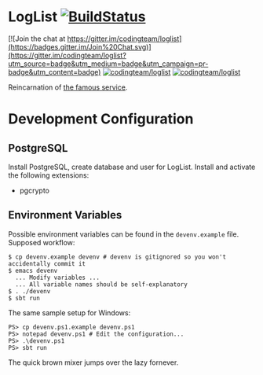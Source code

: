 # LogList [![BuildStatus](https://travis-ci.org/codingteam/loglist.png?branch=master)](https://travis-ci.org/codingteam/loglist)

[![Join the chat at https://gitter.im/codingteam/loglist](https://badges.gitter.im/Join%20Chat.svg)](https://gitter.im/codingteam/loglist?utm_source=badge&utm_medium=badge&utm_campaign=pr-badge&utm_content=badge) [![codingteam/loglist](http://issuestats.com/github/codingteam/loglist/badge/pr?style=flat-square)](http://www.issuestats.com/github/codingteam/loglist) [![codingteam/loglist](http://issuestats.com/github/codingteam/loglist/badge/issue?style=flat-square)](http://www.issuestats.com/github/codingteam/loglist)

Reincarnation of [the famous service](http://www.loglist.net/).

# Development Configuration #

## PostgreSQL ##

Install PostgreSQL, create database and user for LogList. Install and
activate the following extensions:

* pgcrypto

## Environment Variables ##

Possible environment variables can be found in the `devenv.example`
file. Supposed workflow:

    $ cp devenv.example devenv # devenv is gitignored so you won't accidentally commit it 
    $ emacs devenv
      ... Modify variables ...
      ... All variable names should be self-explanatory
    $ . ./devenv
    $ sbt run

The same sample setup for Windows:

    PS> cp devenv.ps1.example devenv.ps1
    PS> notepad devenv.ps1 # Edit the configuration...
    PS> .\devenv.ps1
    PS> sbt run

The quick brown mixer jumps over the lazy fornever.
